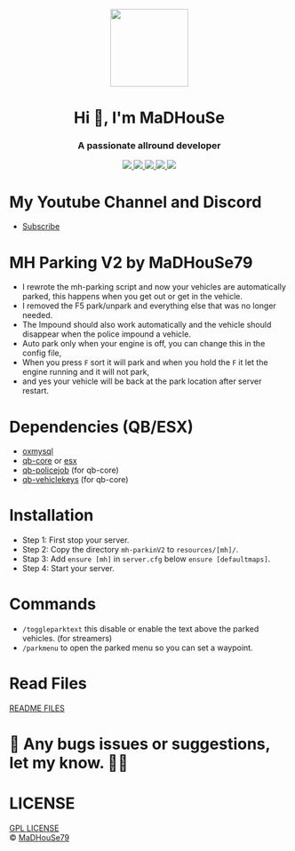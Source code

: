 <p align="center">
    <img width="140" src="https://icons.iconarchive.com/icons/iconarchive/red-orb-alphabet/128/Letter-M-icon.png" />  
    <h1 align="center">Hi 👋, I'm MaDHouSe</h1>
    <h3 align="center">A passionate allround developer </h3>    
</p>

<p align="center">
  <a href="https://github.com/MaDHouSe79/mh-parkingV2/issues">
    <img src="https://img.shields.io/github/issues/MaDHouSe79/mh-parkingV2"/> 
  </a>
  <a href="https://github.com/MaDHouSe79/mh-parkingV2/watchers">
    <img src="https://img.shields.io/github/watchers/MaDHouSe79/mh-parkingV2"/> 
  </a> 
  <a href="https://github.com/MaDHouSe79/mh-parkingV2/network/members">
    <img src="https://img.shields.io/github/forks/MaDHouSe79/mh-parkingV2"/> 
  </a>  
  <a href="https://github.com/MaDHouSe79/mh-parkingV2/stargazers">
    <img src="https://img.shields.io/github/stars/MaDHouSe79/mh-parkingV2?color=white"/> 
  </a>
  <a href="https://github.com/MaDHouSe79/mh-parkingV2/blob/main/LICENSE">
    <img src="https://img.shields.io/github/license/MaDHouSe79/mh-parkingV2?color=black"/> 
  </a>      
</p>

# My Youtube Channel and Discord
- [Subscribe](https://www.youtube.com/c/@MaDHouSe79) 

# MH Parking V2 by MaDHouSe79
- I rewrote the mh-parking script and now your vehicles are automatically parked, this happens when you get out or get in the vehicle.
- I removed the F5 park/unpark and everything else that was no longer needed.
- The Impound should also work automatically and the vehicle should disappear when the police impound a vehicle.
- Auto park only when your engine is off, you can change this in the config file,
- When you press `F` sort it will park and when you hold the `F` it let the engine running and it will not park,
- and yes your vehicle will be back at the park location after server restart.
  
# Dependencies (QB/ESX)
- [oxmysql](https://github.com/overextended/oxmysql/releases/tag/v1.9.3)
- [qb-core](https://github.com/qbcore-framework/qb-core) or [esx](https://github.com/esx-framework)
- [qb-policejob](https://github.com/qbcore-framework/qb-policejob) (for qb-core)
- [qb-vehiclekeys](https://github.com/qbcore-framework/qb-vehiclekeys) (for qb-core)

# Installation
- Step 1: First stop your server.
- Step 2: Copy the directory `mh-parkinV2` to `resources/[mh]/`.
- Stap 3: Add `ensure [mh]` in `server.cfg` below `ensure [defaultmaps]`.
- Step 4: Start your server.  

# Commands
- `/toggleparktext` this disable or enable the text above the parked vehicles. (for streamers)
- `/parkmenu` to open the parked menu so you can set a waypoint.

# Read Files
[README FILES](https://github.com/MaDHouSe79/mh-parkingV2/tree/main/readme)

# 🐞 Any bugs issues or suggestions, let my know. 👊😎

# LICENSE
[GPL LICENSE](./LICENSE)<br />
&copy; [MaDHouSe79](https://www.youtube.com/@MaDHouSe79)
